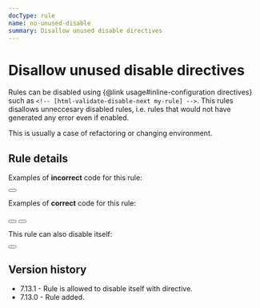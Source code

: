 ```yaml
---
docType: rule
name: no-unused-disable
summary: Disallow unused disable directives
---
```


# Disallow unused disable directives

Rules can be disabled using {@link usage#inline-configuration directives} such as `<!-- [html-validate-disable-next my-rule] -->`.
This rules disallows unneccesary disabled rules, i.e. rules that would not have generated any error even if enabled.

This is usually a case of refactoring or changing environment.

## Rule details

Examples of **incorrect** code for this rule:

<validate name="incorrect" rules="no-unused-disable attribute-allowed-values">
	<!-- [html-validate-disable-next attribute-allowed-values -- no error, disable is invalid] -->
	<button type="submit"></button>
</validate>

Examples of **correct** code for this rule:

<validate name="correct-removed" rules="no-unused-disable attribute-allowed-values">
	<!-- disable removed, no error -->
	<button type="submit"></button>
</validate>

<validate name="correct-error-present" rules="no-unused-disable attribute-allowed-values">
	<!-- [html-validate-disable-next attribute-allowed-values -- element has error, disable is valid] -->
	<button type="foobar"></button>
</validate>

This rule can also disable itself:

<validate name="correct-disabled" rules="no-unused-disable attribute-allowed-values">
	<!-- [html-validate-disable-next attribute-allowed-values, no-unused-disable -- no error as no-unused-disable is also disabled] -->
	<button type="submit"></button>
</validate>

## Version history

- 7.13.1 - Rule is allowed to disable itself with directive.
- 7.13.0 - Rule added.
